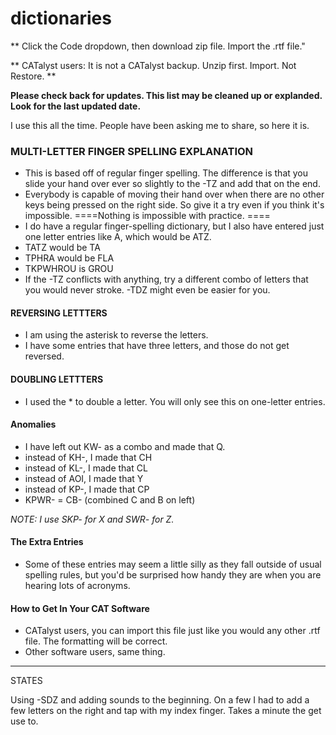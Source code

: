# dictionaries

** Click the Code dropdown, then download zip file. Import the .rtf file."  

** CATalyst users:  It is not a CATalyst backup.  Unzip first. Import.  Not Restore. **

**Please check back for updates.  This list may be cleaned up or explanded.  Look for the last updated date.**

I use this all the time. People have been asking me to share, so here it is. 

### MULTI-LETTER FINGER SPELLING EXPLANATION  

- This is based off of regular finger spelling.  The difference is that you slide your hand over ever so slightly to the -TZ and add that on the end. 
- Everybody is capable of moving their hand over when there are no other keys being pressed on the right side.  So give it a try even if you think it's impossible. ====Nothing is impossible with practice. ====
- I do have a regular finger-spelling dictionary, but I also have entered just one letter entries like A, which would be ATZ. 
- TATZ would be TA 
- TPHRA would be FLA 
- TKPWHROU is GROU 
- If the -TZ conflicts with anything, try a different combo of letters that you would never stroke. -TDZ might even be easier for you. 

#### REVERSING LETTTERS 
- I am using the asterisk to reverse the letters. 
- I have some entries that have three letters, and those do not get reversed. 

#### DOUBLING LETTTERS 
- I used the * to double a letter.  You will only see this on one-letter entries.

#### Anomalies 
- I have left out KW- as a combo and made that Q.  
- instead of KH-, I made that CH 
- instead of KL-, I made that CL
- instead of AOI, I made that Y
- instead of KP-, I made that CP
- KPWR- = CB- (combined C and B on left)
 
*NOTE:  I use SKP- for X and SWR- for Z.*  


#### The Extra Entries 
-  Some of these entries may seem a little silly as they fall outside of usual spelling rules, but you'd be surprised how handy they are when you are hearing lots of acronyms. 

#### How to Get In Your CAT Software 
- CATalyst users, you can import this file just like you would any other .rtf file.  The formatting will be correct.
- Other software users, same thing.



---

STATES

Using -SDZ and adding sounds to the beginning.
On a few I had to add a few letters on the right and tap with my index finger.
Takes a minute the get use to. 

